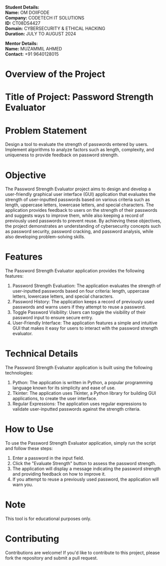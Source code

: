 **Student Details:**       
**Name:** OM DOIIFODE           
**Company:** CODETECH IT SOLUTIONS          
**ID:** CT08DS4427          
**Domain:** CYBERSECURITY & ETHICAL HACKING         
**Duration:** JULY TO AUGUST 2024         

**Mentor Details:**      
**Name:** MUZAMMIL AHMED      
**Contact:** +91 9640128015       

# Overview of the Project
# Title of Project: Password Strength Evaluator
# Problem Statement
Design a tool to evaluate the strength of passwords entered by users. Implement algorithms to analyze factors such as length, complexity, and uniqueness to provide feedback on password strength.

# Objective
The Password Strength Evaluator project aims to design and develop a user-friendly graphical user interface (GUI) application that evaluates the strength of user-inputted passwords based on various criteria such as length, uppercase letters, lowercase letters, and special characters. The application provides feedback to users on the strength of their passwords and suggests ways to improve them, while also keeping a record of previously used passwords to prevent reuse. By achieving these objectives, the project demonstrates an understanding of cybersecurity concepts such as password security, password cracking, and password analysis, while also developing problem-solving skills.

# Features
The Password Strength Evaluator application provides the following features:

1. Password Strength Evaluation: The application evaluates the strength of user-inputted passwords based on four criteria: length, uppercase letters, lowercase letters, and special characters.
2. Password History: The application keeps a record of previously used passwords and warns users if they attempt to reuse a password.
3. Toggle Password Visibility: Users can toggle the visibility of their password input to ensure secure entry.
4. User-Friendly Interface: The application features a simple and intuitive GUI that makes it easy for users to interact with the password strength evaluator.

# Technical Details
The Password Strength Evaluator application is built using the following technologies:

1. Python: The application is written in Python, a popular programming language known for its simplicity and ease of use.
2. Tkinter: The application uses Tkinter, a Python library for building GUI applications, to create the user interface.
3. Regular Expressions: The application uses regular expressions to validate user-inputted passwords against the strength criteria.

# How to Use
To use the Password Strength Evaluator application, simply run the script and follow these steps:

1. Enter a password in the input field.
2. Click the "Evaluate Strength" button to assess the password strength.
3. The application will display a message indicating the password strength and providing feedback on how to improve it.
4. If you attempt to reuse a previously used password, the application will warn you.
   
# Note
This tool is for educational purposes only.

# Contributing
Contributions are welcome! If you'd like to contribute to this project, please fork the repository and submit a pull request.
